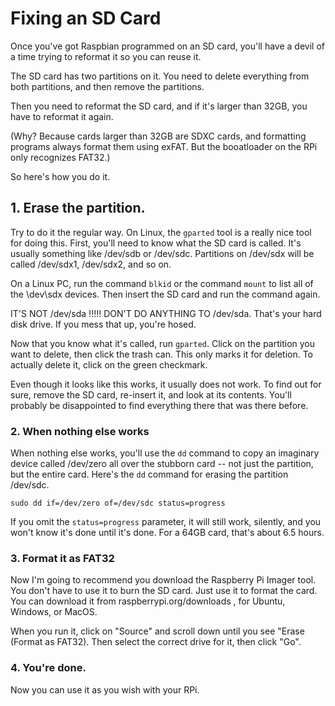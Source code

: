 # Fixing an SD Card

Once you've got Raspbian programmed on an SD card, you'll
have a devil of a time trying to reformat it so you can
reuse it.

The SD card has two partitions on it. You need to delete
everything from both partitions, and then remove the 
partitions.

Then you need to reformat the SD card, and if it's larger
than 32GB, you have to reformat it again.

(Why? Because cards larger than 32GB are SDXC cards, and
formatting programs always format them using exFAT. But
the booatloader on the RPi only recognizes FAT32.)

So here's how you do it.

## 1. Erase the partition.

Try to do it the regular way. On Linux, the `gparted` tool
is a really nice tool for doing this. First, you'll need
to know what the SD card is called. It's usually something
like /dev/sdb or /dev/sdc. Partitions on /dev/sdx will be 
called /dev/sdx1, /dev/sdx2, and so on.

On a Linux PC, run the command `blkid` or the command 
`mount` to list all of the \dev\sdx devices. Then insert
the SD card and run the command again.

IT'S NOT /dev/sda !!!!! DON'T DO ANYTHING TO /dev/sda.
That's your hard disk drive. If you mess that up, you're
hosed.

Now that you know what it's called, run `gparted`. Click
on the partition you want to delete, then click the trash
can. This only marks it for deletion. To actually delete
it, click on the green checkmark. 

Even though it looks like this works, it usually does not
work. To find out for sure, remove the SD card, re-insert
it, and look at its contents. You'll probably be 
disappointed to find everything there that was there 
before.

### 2. When nothing else works

When nothing else works, you'll use the `dd` command to 
copy an imaginary device called /dev/zero all over the
stubborn card -- not just the partition, but the entire
card. Here's the `dd` command for erasing 
the partition /dev/sdc.
```
sudo dd if=/dev/zero of=/dev/sdc status=progress
```

If you omit the `status=progress` parameter, it will
still work, silently, and you won't know it's done
until it's done. For a 64GB card, that's about 6.5 hours.

### 3. Format it as FAT32

Now I'm going to recommend you download the Raspberry Pi
Imager tool. You don't have to use it to burn the SD 
card. Just use it to format the card.
You can download it from raspberrypi.org/downloads , for
Ubuntu, Windows, or MacOS.

When you run it, click on "Source" and scroll down until
you see "Erase (Format as FAT32). Then select the 
correct drive for it, then click "Go". 

### 4. You're done.

Now you can use it as you wish with your RPi.

